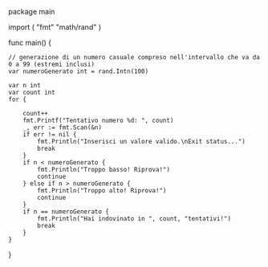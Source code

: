 package main

import (
	"fmt"
	"math/rand"
)

func main() {

	// generazione di un numero casuale compreso nell'intervallo che va da 0 a 99 (estremi inclusi)
	var numeroGenerato int = rand.Intn(100)

	var n int
	var count int
	for {

		count++
		fmt.Printf("Tentativo numero %d: ", count)
		_, err := fmt.Scan(&n)
		if err != nil {
			fmt.Println("Inserisci un valore valido.\nExit status...")
			break
		}
		if n < numeroGenerato {
			fmt.Println("Troppo basso! Riprova!")
			continue
		} else if n > numeroGenerato {
			fmt.Println("Troppo alto! Riprova!")
			continue
		}
		if n == numeroGenerato {
			fmt.Println("Hai indovinato in ", count, "tentativi!")
			break
		}
	}
}
